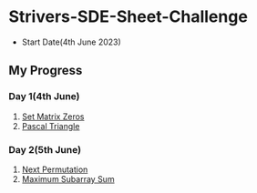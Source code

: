 # Strivers-SDE-Sheet-Challenge
- Start Date(4th June 2023)

## My Progress
### Day 1(4th June)
1. [Set Matrix Zeros](https://www.codingninjas.com/codestudio/problems/set-matrix-zeros_8230862?challengeSlug=striver-sde-challenge&leftPanelTab=0)
2. [Pascal Triangle](https://www.codingninjas.com/codestudio/problems/pascal-s-triangle_8230805?challengeSlug=striver-sde-challenge&leftPanelTab=0)

### Day 2(5th June)
1. [Next Permutation](https://www.codingninjas.com/codestudio/problems/next-permutation_8230741?challengeSlug=striver-sde-challenge&leftPanelTab=1)
2. [Maximum Subarray Sum](https://www.codingninjas.com/codestudio/problems/maximum-subarray-sum_8230694?challengeSlug=striver-sde-challenge&leftPanelTab=1)

